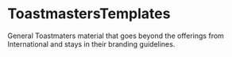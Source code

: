 # ToastmastersTemplates
General Toastmaters material that goes beyond the offerings from International and stays in their branding guidelines.
